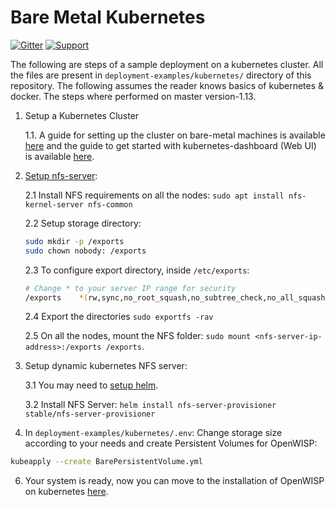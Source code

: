 # Bare Metal Kubernetes

[![Gitter](https://img.shields.io/gitter/room/openwisp/general.svg)](https://gitter.im/openwisp/dockerize-openwisp)
[![Support](https://img.shields.io/badge/support-orange.svg)](http://openwisp.org/support.html)

The following are steps of a sample deployment on a kubernetes cluster. All the files are present in `deployment-examples/kubernetes/` directory of this repository.
The following assumes the reader knows basics of kubernetes & docker.
The steps where performed on master version-1.13.

1. Setup a Kubernetes Cluster

   1.1. A guide for setting up the cluster on bare-metal machines is available [here](https://blog.alexellis.io/kubernetes-in-10-minutes/) and the guide to get started with kubernetes-dashboard (Web UI) is available [here](https://github.com/kubernetes/dashboard).

2. [Setup nfs-server](https://vitux.com/install-nfs-server-and-client-on-ubuntu/):

   2.1 Install NFS requirements on all the nodes: `sudo apt install nfs-kernel-server nfs-common`

   2.2 Setup storage directory:

   ```bash
   sudo mkdir -p /exports
   sudo chown nobody: /exports
   ```

   2.3 To configure export directory, inside `/etc/exports`:

   ```bash
   # Change * to your server IP range for security
   /exports    *(rw,sync,no_root_squash,no_subtree_check,no_all_squash,insecure)
   ```

   2.4 Export the directories `sudo exportfs -rav`

   2.5 On all the nodes, mount the NFS folder: `sudo mount <nfs-server-ip-address>:/exports /exports`.

3. Setup dynamic kubernetes NFS server:

    3.1 You may need to [setup helm](https://helm.sh/docs/using_helm/).

    3.2 Install NFS Server: `helm install nfs-server-provisioner stable/nfs-server-provisioner`

5. In `deployment-examples/kubernetes/.env`: Change storage size according to your needs and create Persistent Volumes for OpenWISP:

```bash
kubeapply --create BarePersistentVolume.yml
```

6. Your system is ready, now you can move to the installation of OpenWISP on kubernetes [here](KUBERNETES.md).
